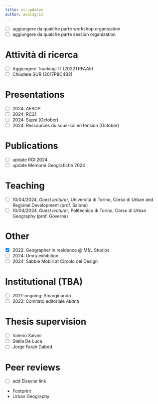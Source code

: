 ```yaml
---
title: cv-updates
author: avalzgris
...
```


- [ ] aggiungere da qualche parte workshop organization
- [ ] aggiungere da qualche parte session organization

# Attività di ricerca

- [ ] Aggiungere Tracking-IT (2022TRFAA5)
- [ ] Chiudere SUR (2017P8C4B2)

# Presentations

- [ ] 2024: AESOP
- [ ] 2024: RC21
- [ ] 2024: Supsi (October)
- [ ] 2024: Ressources du sous-sol en tension (October)

# Publications

- [ ] update RGI 2024
- [ ] update Memorie Geografiche 2024

# Teaching

- [ ] 10/04/2024, *Guest lecturer*, Università di Torino, Corso di Urban and Regional Development (prof. Salone)
- [ ] 10/04/2024, *Guest lecturer*, Politecnico di Torino, Corso di Urban Geography (prof. Governa)

# Other

- [x] 2022: Geographer in residence @ M&L Studios
- [ ] 2024: Umru exhibition
- [ ] 2024: Sabbie Mobili at Circolo del Design

# Institutional (TBA)

- [ ] 2021-ongoing: Smarginando
- [ ] 2022: Comitato editoriale *Atlanti*

# Thesis supervision

- [ ] Valerio Salvini
- [ ] Stella De Luca
- [ ] Jorge Farah Dabed

# Peer reviews

- [ ] add Elsevier link
- Footprint
- Urban Geography

